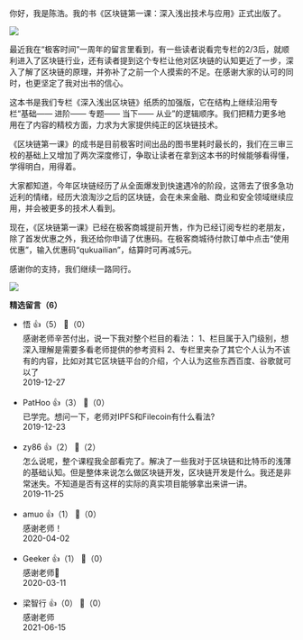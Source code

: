 你好，我是陈浩。我的书《区块链第一课：深入浅出技术与应用》正式出版了。

![](https://static001.geekbang.org/resource/image/78/72/786b61f4afa3c503eaa67ff31f527672.jpeg?wh=1920%2A1567)

最近我在“极客时间”一周年的留言里看到，有一些读者说看完专栏的2/3后，就顺利进入了区块链行业，还有读者提到这个专栏让他对区块链的认知更近了一步，深入了解了区块链的原理，并弥补了之前一个人摸索的不足。在感谢大家的认可的同时，也更坚定了我对出书的信心。

这本书是我们专栏《深入浅出区块链》纸质的加强版，它在结构上继续沿用专栏“基础—— 进阶—— 专题—— 当下—— 从业”的逻辑顺序。我们把精力更多地用在了内容的精校方面，力求为大家提供纯正的区块链技术。

《区块链第一课》的成书是目前极客时间出品的图书里耗时最长的，我们在三审三校的基础上又增加了两次深度修订，争取让读者在拿到这本书的时候能够看得懂，学得明白，用得着。

大家都知道，今年区块链经历了从全面爆发到快速遇冷的阶段，这筛去了很多急功近利的情绪，经历大浪淘沙之后的区块链，会在未来金融、商业和安全领域继续应用，并会被更多的技术人看到。

现在，《区块链第一课》已经在极客商城提前开售，作为已经订阅专栏的老朋友，除了首发优惠之外，我还给你申请了优惠码。在极客商城待付款订单中点击“使用优惠”，输入优惠码“qukuailian”，结算时可再减5元。

感谢你的支持，我们继续一路同行。

![](https://static001.geekbang.org/resource/image/32/1c/328d9f2dabe32510e4492dc30cc94a1c.jpeg?wh=1142%2A640)
<div><strong>精选留言（6）</strong></div><ul>
<li><span>悟</span> 👍（5） 💬（0）<div>感谢老师辛苦付出，说一下我对整个栏目的看法：
1、栏目属于入门级别，想深入理解是需要多看老师提供的参考资料
2、专栏里夹杂了其它个人认为不该有的内容，比如对其它区块链平台的介绍，个人认为这些东西百度、谷歌就可以了</div>2019-12-27</li><br/><li><span>PatHoo</span> 👍（3） 💬（0）<div>已学完。想问一下，老师对IPFS和Filecoin有什么看法? </div>2019-12-23</li><br/><li><span>zy86</span> 👍（2） 💬（2）<div>怎么说呢，整个课程我全部看完了。解决了一些我对于区块链和比特币的浅薄的基础认知。但是整体来说怎么做区块链开发，区块链开发是什么。我还是非常迷失。不知道是否有这样的实际的真实项目能够拿出来讲一讲。</div>2019-11-25</li><br/><li><span>amuo</span> 👍（1） 💬（0）<div>感谢老师！</div>2020-04-02</li><br/><li><span>Geeker</span> 👍（1） 💬（0）<div>感谢老师🙏</div>2020-03-11</li><br/><li><span>梁智行</span> 👍（0） 💬（0）<div>感谢老师</div>2021-06-15</li><br/>
</ul>